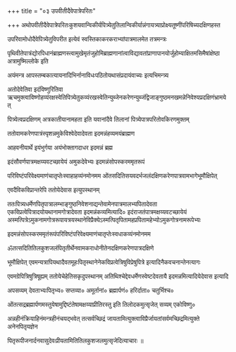 +++
title = "०३ उपवीतीदैवेपात्रेपरितः"

+++
अथोपवीतीदैवेपात्रेपरितःकुशयवान्विकीर्यपित्र्येतुतिलान्विकीर्यान्नंगायत्र्याप्रोक्ष्यतूष्णींपरिषिच्यदक्षिणहस्त

उपरिवामोधोदैवेपित्र्येतुविपरीत इत्येवं स्वस्तिकाकरकराभ्यांपात्रमालमेत तत्रमन्त्रः

पृथिवीतेपात्रंद्योरपिधानंब्राह्मणस्त्वामुखेमृतंजुहोमिब्राह्मणानांत्वाविद्यावतांप्राणापानयोर्जुहोम्याक्षितमसिमैषांक्षेष्ठा अत्रामुष्मिल्लोके इति

अयंमन्त्र आपस्तम्बकात्यायनादिभिर्नानाविधःपठितोयथासंप्रदायंवाच्यः इत्यभिमन्त्र्य

अतोदेवेतिवा इदंविष्णुरितिवा ऋचमुक्त्वाविष्णोहव्यंरक्षस्वेतिपित्र्येतुकव्यंरखस्वेतिन्युब्जेनकरेणन्युब्जंद्विजाङ्गुष्ठमनखमन्नेनिवेश्यप्रदक्षिणंभ्रामयेत्

पित्र्येत्वप्रदक्षिणम् अत्रकातीयानामहता इति यवानांदैवे तिलानां पित्र्येपात्रपरितोवकिरणमुक्तम्

ततोवामकरेणपात्रंस्पृशन्नमुकेविश्वेदेवादेवता इदमन्नंहव्यमयंब्राह्मण

आहवनीयार्थे इयंभुर्गया अयंभोक्तागदाधर इदमन्नं ब्रह्म

इदंसौवर्णपात्रमक्षय्यवटच्छायेयं अमुकदेवेभ्यः इदमन्नंसोपस्करममृतरूपं

परिविष्टंपरिवेक्ष्यमाणंचातृप्तेःस्वाहाहव्यंनमोनमम ओंतसदितिसयवदर्भजलंदक्षिणकरेणपात्रवामभागेभूमौक्षिपेत्

एवदैविकविप्रान्तरेपि ततोयेदेवास इत्युपस्थानम्

ततःपित्र्यधर्मेणपितृपात्रालम्भाङ्गुष्ठनिवेशनाद्यन्तेवामेनपात्रमालभ्यपितादेवता एकविप्रत्वेपित्रादयोयथानामगोत्रादेवता इदमन्नंकव्यमित्यादि०
इदंराजतंपात्रमक्षय्यवटच्छायेयं अस्मत्पित्रेऽमुकनामगोत्ररूपायत्रयस्थानेविप्रैक्येऽस्मत्पितृपितामहप्रपितामहेभ्योऽमुकगोत्रनामरूपेभ्यः

इदमन्नंसोपस्करममृतंरूपंपरिविष्टंपरिवेक्ष्यमाणंचातृप्तेःस्वधाकव्यंनमोनमम

ॐतत्सदितितिलकुशजलंपितृतीर्थेनवामकराधोनीतेनदक्षिणकरेणपात्रदक्षिणे

भूमौक्षिपेत् एवमन्यत्रापियथादैवतमूहःपितृस्थानेनेकविप्रत्वेत्रिषुविप्रेषुपित्रे इत्यादिनैकवचनान्तेनत्यागः

एवमग्रेपित्रिषुत्रिषूह्यम् ततोयेचेहेतिसकृदुपस्थानम् अतिथिश्चेद्देवधर्मेणस्वेष्टदेवतायै इदमन्नमित्यादियेदेवास इत्यादि

अपसव्यम् देवताभ्यःपितृभ्य० सप्तव्या० अमूर्तानां० ब्रह्मार्पणं० हरिर्दाता० चतुर्भिश्च०

ओंतत्सद्रब्रह्मार्पणमस्तुयेषामुद्दिष्टंतेषामक्षय्याप्रीतिरस्तु इति तिलोदकमुत्सृजेत् सव्यम् एकोविष्णु०

अन्नहीनंक्रियाहिनंमन्त्रहीनंचयद्भवेत् तत्सर्वच्छिद्रं जायतामित्युक्त्वाविप्रैर्जायतांसर्वमच्छिद्रमित्युक्ते अनेनपितृयज्ञेन

पितृरूपीजनार्दनवासुदेवःप्रीयतामितितिलकुशजलमुत्सृजेदित्याचारः ॥
